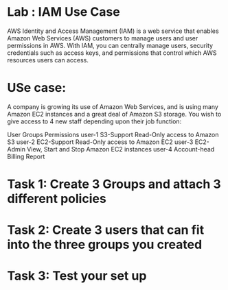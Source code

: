 # Lab : IAM Use Case

AWS Identity and Access Management (IAM) is a web service that enables Amazon Web Services (AWS) customers to manage users and user permissions in AWS. With IAM, you can centrally manage users, security credentials such as access keys, and permissions that control which AWS resources users can access.

# USe case:
A company is growing its use of Amazon Web Services, and is using many Amazon EC2 instances and a great deal of Amazon S3 storage. You wish to give access to 4 new staff depending upon their job function:

User    Groups          Permissions
user-1	S3-Support	    Read-Only access to Amazon S3
user-2	EC2-Support	    Read-Only access to Amazon EC2
user-3	EC2-Admin	    View, Start and Stop Amazon EC2 instances
user-4  Account-head    Billing Report   


# Task 1: Create 3 Groups and attach  3 different policies



# Task 2: Create 3 users that can fit into the three groups you created



# Task 3: Test your set up
